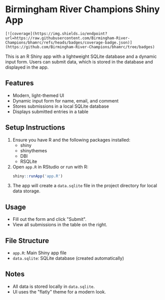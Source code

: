 # Birmingham River Champions Shiny App
`[![coverage](https://img.shields.io/endpoint?url=https://raw.githubusercontent.com/Birmingham-River-Champions/bhamrc/refs/heads/badges/coverage-badge.json)](https://github.com/Birmingham-River-Champions/bhamrc/tree/badges)`

This is an R Shiny app with a lightweight SQLite database and a dynamic input form. Users can submit data, which is stored in the database and displayed in the app.

## Features
- Modern, light-themed UI
- Dynamic input form for name, email, and comment
- Stores submissions in a local SQLite database
- Displays submitted entries in a table

## Setup Instructions
1. Ensure you have R and the following packages installed:
   - shiny
   - shinythemes
   - DBI
   - RSQLite
2. Open `app.R` in RStudio or run with R:
   ```R
   shiny::runApp('app.R')
   ```
3. The app will create a `data.sqlite` file in the project directory for local data storage.

## Usage
- Fill out the form and click "Submit".
- View all submissions in the table on the right.

## File Structure
- `app.R`: Main Shiny app file
- `data.sqlite`: SQLite database (created automatically)

## Notes
- All data is stored locally in `data.sqlite`.
- UI uses the "flatly" theme for a modern look.
